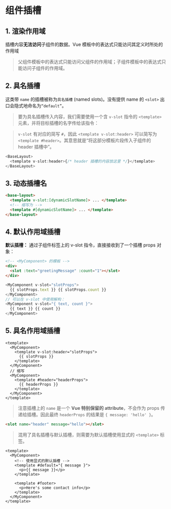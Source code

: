 # 组件插槽

## 1. 渲染作用域

插槽内容**无法访问**子组件的数据。Vue 模板中的表达式只能访问其定义时所处的作用域

> 父组件模板中的表达式只能访问父组件的作用域；子组件模板中的表达式只能访问子组件的作用域。

## 2. 具名插槽

这类带 `name` 的插槽被称为`具名插槽` (named slots)。没有提供 name 的 `<slot>` 出口会隐式地命名为`“default”`。

> 要为具名插槽传入内容，我们需要使用一个含 `v-slot` 指令的 `<template>` 元素，并将目标插槽的名字传给该指令：

> `v-slot` 有对应的简写 `#`，因此 `<template v-slot:header>` 可以简写为 `<template #header>`。其意思就是“将这部分模板片段传入子组件的 header 插槽中”。

```js
<BaseLayout>
  <template v-slot:header>{/* header 插槽的内容放这里 */}</template>
</BaseLayout>
```

## 3. 动态插槽名

```html
<base-layout>
  <template v-slot:[dynamicSlotName]> ... </template>
  <!-- 缩写为 -->
  <template #[dynamicSlotName]> ... </template>
</base-layout>
```

## 4. 默认作用域插槽

**默认插槽：** 通过子组件标签上的 v-slot 指令，直接接收到了一个插槽 props 对象：

```html
<!-- <MyComponent> 的模板 -->
<div>
  <slot :text="greetingMessage" :count="1"></slot>
</div>
```

```js
<MyComponent v-slot="slotProps">
  {{ slotProps.text }} {{ slotProps.count }}
</MyComponent>
// 可以在 v-slot 中使用解构：
<MyComponent v-slot="{ text, count }">
  {{ text }} {{ count }}
</MyComponent>
```

## 5. 具名作用域插槽

```vue
<template>
  <MyComponent>
    <template v-slot:header="slotProps">
      {{ slotProps }}
    </template>
  </MyComponent>
  // 缩写
  <MyComponent>
    <template #header="headerProps">
      {{ headerProps }}
    </template>
  </MyComponent>
</template>
```

> 注意插槽上的 `name` 是一个 **Vue 特别保留的 attribute**，不会作为 props 传递给插槽。因此最终 `headerProps` 的结果是 `{ message: 'hello' }`。

```html
<slot name="header" message="hello"></slot>
```

> 混用了具名插槽与默认插槽，则需要为默认插槽使用显式的 `<template>` 标签。

```vue
<template>
  <MyComponent>
    <!-- 使用显式的默认插槽 -->
    <template #default="{ message }">
      <p>{{ message }}</p>
    </template>

    <template #footer>
      <p>Here's some contact info</p>
    </template>
  </MyComponent>
</template>
```
